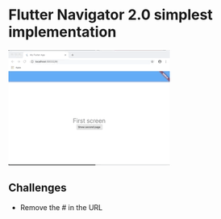 # Flutter Navigator 2.0 simplest implementation
![](assets/gif_app.gif)
## Challenges 
- Remove the # in the URL
